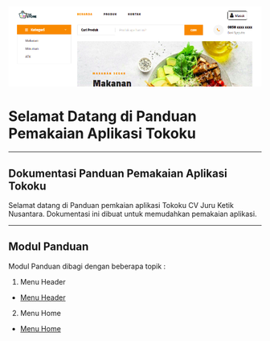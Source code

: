 ![Screenshot](assets/img/docs-home.png)

# **Selamat Datang di Panduan Pemakaian Aplikasi Tokoku**
***

## Dokumentasi Panduan Pemakaian Aplikasi Tokoku

Selamat datang di Panduan pemkaian aplikasi Tokoku CV Juru Ketik Nusantara.
Dokumentasi ini dibuat untuk memudahkan pemakaian aplikasi.
***

## Modul Panduan

Modul Panduan dibagi dengan beberapa topik :

1) Menu Header

* [Menu Header](menu/header.md)

2) Menu Home

* [Menu Home](menu/home.md)